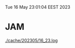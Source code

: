 Tue 16 May 23:01:04 EEST 2023
# JAM
<a href='./cache/202305/16_23.log'>./cache/202305/16_23.log</a>
